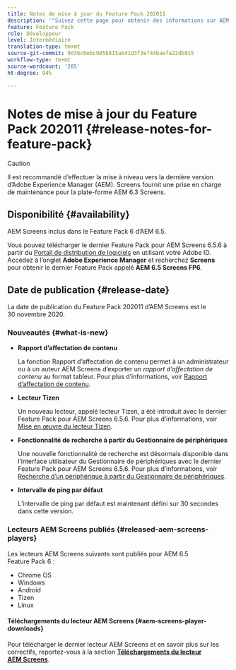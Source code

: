 ```yaml
---
title: Notes de mise à jour du Feature Pack 202011
description: '"Suivez cette page pour obtenir des informations sur AEM Screens Feature Pack 202011 publié le 30 novembre 2020."'
feature: Feature Pack
role: Développeur
level: Intermédiaire
translation-type: tm+mt
source-git-commit: 9d36c0ebc985b815ab41d3f3ef44baefa22db915
workflow-type: tm+mt
source-wordcount: '285'
ht-degree: 94%

---
```



# Notes de mise à jour du Feature Pack 202011 {#release-notes-for-feature-pack}

>[!CAUTION]
>Il est recommandé d’effectuer la mise à niveau vers la dernière version d’Adobe Experience Manager (AEM). Screens fournit une prise en charge de maintenance pour la plate-forme AEM 6.3 Screens.

## Disponibilité {#availability}

AEM Screens inclus dans le Feature Pack 6 d’AEM 6.5.

Vous pouvez télécharger le dernier Feature Pack pour AEM Screens 6.5.6 à partir du [Portail de distribution de logiciels](https://experience.adobe.com/#/downloads/content/software-distribution/en/aem.html) en utilisant votre Adobe ID. Accédez à l’onglet **Adobe Experience Manager** et recherchez **Screens** pour obtenir le dernier Feature Pack appelé **AEM 6.5 Screens FP6**.

## Date de publication {#release-date}

La date de publication du Feature Pack 202011 d’AEM Screens est le 30 novembre 2020.

### Nouveautés {#what-is-new}

* **Rapport d’affectation de contenu**

   La fonction Rapport d’affectation de contenu permet à un administrateur ou à un auteur AEM Screens d’exporter un *rapport d’affectation de contenu* au format tableur.
Pour plus d’informations, voir [Rapport d’affectation de contenu](/help/user-guide/content-assignment-report.md).


* **Lecteur Tizen**

   Un nouveau lecteur, appelé lecteur Tizen, a été introduit avec le dernier Feature Pack pour AEM Screens 6.5.6.
Pour plus d’informations, voir [Mise en œuvre du lecteur Tizen](/help/user-guide/tizen-player.md).

* **Fonctionnalité de recherche à partir du Gestionnaire de périphériques**

   Une nouvelle fonctionnalité de recherche est désormais disponible dans l’interface utilisateur du Gestionnaire de périphériques avec le dernier Feature Pack pour AEM Screens 6.5.6.
Pour plus d’informations, voir [Recherche d’un périphérique à partir du Gestionnaire de périphériques](/help/user-guide/device-registration.md#search-device).

* **Intervalle de ping par défaut**

   L’intervalle de ping par défaut est maintenant défini sur 30 secondes dans cette version.

### Lecteurs AEM Screens publiés {#released-aem-screens-players}

Les lecteurs AEM Screens suivants sont publiés pour AEM 6.5 Feature Pack 6 :

* Chrome OS
* Windows
* Android
* Tizen
* Linux

#### Téléchargements du lecteur AEM Screens {#aem-screens-player-downloads}

Pour télécharger le dernier lecteur AEM Screens et en savoir plus sur les correctifs, reportez-vous à la section **[Téléchargements du lecteur AEM Screens](https://download.macromedia.com/screens/index.html)**.
